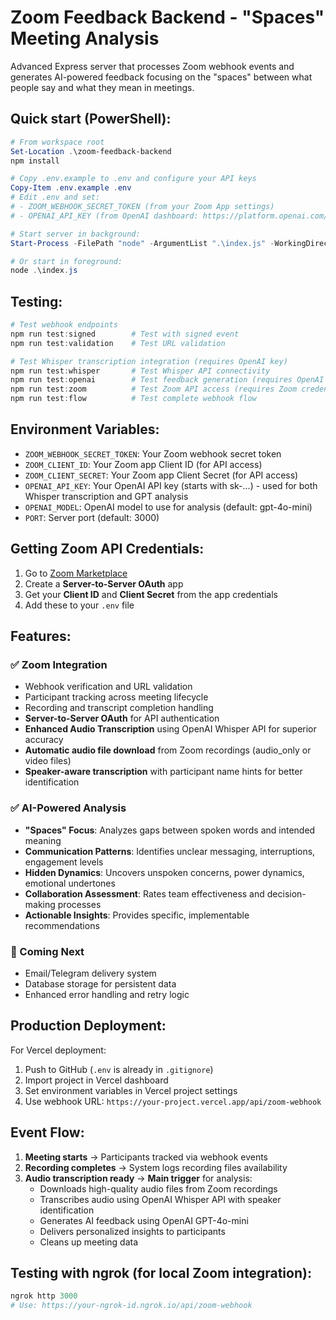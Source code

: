 # Zoom Feedback Backend - "Spaces" Meeting Analysis

Advanced Express server that processes Zoom webhook events and generates AI-powered feedback focusing on the "spaces" between what people say and what they mean in meetings.

## Quick start (PowerShell):

```powershell
# From workspace root
Set-Location .\zoom-feedback-backend
npm install

# Copy .env.example to .env and configure your API keys
Copy-Item .env.example .env
# Edit .env and set:
# - ZOOM_WEBHOOK_SECRET_TOKEN (from your Zoom App settings)
# - OPENAI_API_KEY (from OpenAI dashboard: https://platform.openai.com/api-keys)

# Start server in background:
Start-Process -FilePath "node" -ArgumentList ".\index.js" -WorkingDirectory "." -WindowStyle Hidden

# Or start in foreground:
node .\index.js
```

## Testing:

```powershell
# Test webhook endpoints
npm run test:signed        # Test with signed event
npm run test:validation    # Test URL validation

# Test Whisper transcription integration (requires OpenAI key)
npm run test:whisper       # Test Whisper API connectivity
npm run test:openai        # Test feedback generation (requires OpenAI API key)
npm run test:zoom          # Test Zoom API access (requires Zoom credentials)
npm run test:flow          # Test complete webhook flow
```

## Environment Variables:

- `ZOOM_WEBHOOK_SECRET_TOKEN`: Your Zoom webhook secret token
- `ZOOM_CLIENT_ID`: Your Zoom app Client ID (for API access)
- `ZOOM_CLIENT_SECRET`: Your Zoom app Client Secret (for API access)  
- `OPENAI_API_KEY`: Your OpenAI API key (starts with sk-...) - used for both Whisper transcription and GPT analysis
- `OPENAI_MODEL`: OpenAI model to use for analysis (default: gpt-4o-mini)
- `PORT`: Server port (default: 3000)

## Getting Zoom API Credentials:

1. Go to [Zoom Marketplace](https://marketplace.zoom.us/develop/create)
2. Create a **Server-to-Server OAuth** app
3. Get your **Client ID** and **Client Secret** from the app credentials
4. Add these to your `.env` file

## Features:

### ✅ Zoom Integration
- Webhook verification and URL validation
- Participant tracking across meeting lifecycle  
- Recording and transcript completion handling
- **Server-to-Server OAuth** for API authentication
- **Enhanced Audio Transcription** using OpenAI Whisper API for superior accuracy
- **Automatic audio file download** from Zoom recordings (audio_only or video files)
- **Speaker-aware transcription** with participant name hints for better identification

### ✅ AI-Powered Analysis
- **"Spaces" Focus**: Analyzes gaps between spoken words and intended meaning
- **Communication Patterns**: Identifies unclear messaging, interruptions, engagement levels
- **Hidden Dynamics**: Uncovers unspoken concerns, power dynamics, emotional undertones
- **Collaboration Assessment**: Rates team effectiveness and decision-making processes
- **Actionable Insights**: Provides specific, implementable recommendations

### 🚧 Coming Next
- Email/Telegram delivery system
- Database storage for persistent data
- Enhanced error handling and retry logic

## Production Deployment:

For Vercel deployment:
1. Push to GitHub (`.env` is already in `.gitignore`)
2. Import project in Vercel dashboard
3. Set environment variables in Vercel project settings
4. Use webhook URL: `https://your-project.vercel.app/api/zoom-webhook`

## Event Flow:

1. **Meeting starts** → Participants tracked via webhook events
2. **Recording completes** → System logs recording files availability  
3. **Audio transcription ready** → **Main trigger** for analysis:
   - Downloads high-quality audio files from Zoom recordings
   - Transcribes audio using OpenAI Whisper API with speaker identification
   - Generates AI feedback using OpenAI GPT-4o-mini
   - Delivers personalized insights to participants
   - Cleans up meeting data

## Testing with ngrok (for local Zoom integration):

```powershell
ngrok http 3000
# Use: https://your-ngrok-id.ngrok.io/api/zoom-webhook
```

